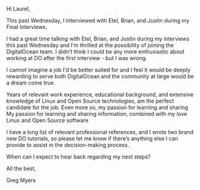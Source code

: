 Hi Laurel,

This past Wednesday, I interviewed with Etel, Brian, and Justin during my Final Interviews.

I had a great time talking with Etel, Brian, and Justin during my interviews this past Wednesday and I'm thrilled at the possibility of joining the DigitalOcean team.
I didn’t think I could be any more enthusiastic about working at DO  after the first interview - but I was wrong. 

I cannot imagine a job I'd be better suited for and I feel it would be deeply rewarding to serve both DigitalOcean and the community at large would be a dream come true.

Years of relevant work experience, educational background, and extensive knowledge of Linux and Open Source technologies, am the perfect candidate for the job. Even more so, my passion for learning and sharing 
My passion for learning and sharing information, combined with my love Linux and Open Source software 

I have a long list of relevant professional references, and I wrote two brand new DO tutorials, so please let me know if there’s anything else I can provide to assist in the decision-making process.

When can I expect to hear back regarding my next steps?

All the best,

Greg Myers
